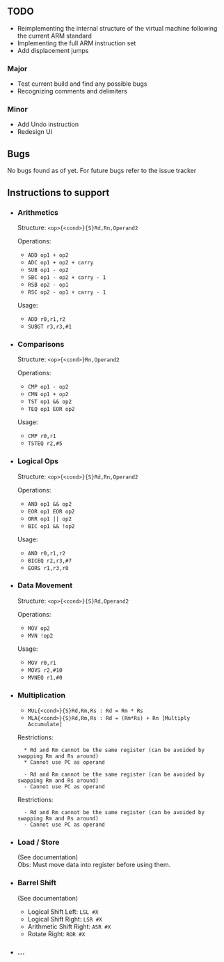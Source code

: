 ## TODO

- Reimplementing the internal structure of the virtual machine following the current ARM standard
- Implementing the full ARM instruction set
- Add displacement jumps

### Major
- Test current build and find any possible bugs
- Recognizing comments and delimiters  

### Minor
- Add Undo instruction
- Redesign UI

## Bugs
No bugs found as of yet. For future bugs refer to the issue tracker

## Instructions to support
- ### Arithmetics  
    Structure: `<op>{<cond>}{S}Rd,Rn,Operand2`  
    
    Operations:  
    * `ADD op1 + op2`  
    * `ADC op1 + op2 + carry`  
    * `SUB op1 - op2`  
    * `SBC op1 - op2 + carry - 1`  
    * `RSB op2 - op1`  
    * `RSC op2 - op1 + carry - 1`  
    
    Usage:  
    * `ADD r0,r1,r2`  
    * `SUBGT r3,r3,#1` 

- ### Comparisons  
    Structure: `<op>{<cond>}Rn,Operand2`  
    
    Operations:  
    * `CMP op1 - op2`  
    * `CMN op1 + op2`  
    * `TST op1 && op2`  
    * `TEQ op1 EOR op2` 
     
    Usage:  
    - `CMP r0,r1`  
    - `TSTEQ r2,#5`

 
- ### Logical Ops  
    Structure:  `<op>{<cond>}{S}Rd,Rn,Operand2`  
    
    Operations:  
    * `AND op1 && op2`  
    * `EOR op1 EOR op2`  
    * `ORR op1 || op2`  
    * `BIC op1 && !op2`  

    Usage:  
    - `AND r0,r1,r2`  
    - `BICEQ r2,r3,#7`  
    - `EORS r1,r3,r0`  


- ### Data Movement  
     Structure: `<op>{<cond>}{S}Rd,Operand2`  
     
     Operations:  
     * `MOV op2`  
     * `MVN !op2`  
     
     Usage:  
     - `MOV r0,r1`  
     - `MOVS r2,#10`  
     - `MVNEQ r1,#0`  

- ### Multiplication  
    * `MUL{<cond>}{S}Rd,Rm,Rs : Rd = Rm * Rs`  
    * `MLA{<cond>}{S}Rd,Rm,Rs : Rd = (Rm*Rs) + Rn [Multiply Accumulate]`

    Restrictions:

        * Rd and Rm cannot be the same register (can be avoided by swapping Rm and Rs around)
        * Cannot use PC as operand

        - Rd and Rm cannot be the same register (can be avoided by swapping Rm and Rs around)
        - Cannot use PC as operand

    Restrictions:

        - Rd and Rm cannot be the same register (can be avoided by swapping Rm and Rs around)
        - Cannot use PC as operand

- ### Load / Store
    (See documentation)  
    Obs: Must move data into register before using them.
    

- ### Barrel Shift

    (See documentation)  
    
    * Logical Shift Left: `LSL #X`
    * Logical Shift Right: `LSR #X`
    * Arithmetic Shift Right: `ASR #X`
    * Rotate Right: `ROR #X`
    
- ### ...
